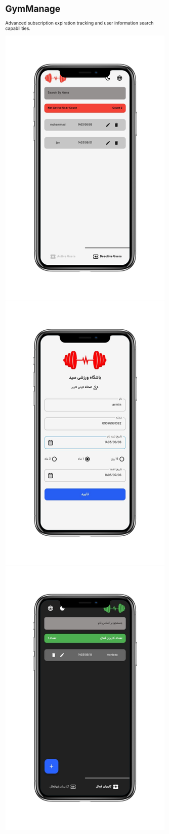 # GymManage
Advanced subscription expiration tracking and user information search capabilities.
<p align="left"> <img src="https://github.com/ise-yed/GymManage/blob/main/assets/screenshots/home_english_lightmode-iPhone%20X.png" />
<img src="https://github.com/ise-yed/GymManage/blob/main/assets/screenshots/add_edit-iPhone%20X.png" /><img src="https://github.com/ise-yed/GymManage/blob/main/assets/screenshots/home_darkmode-iPhone%20X.png" />
